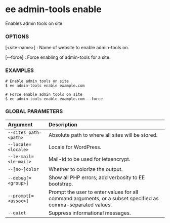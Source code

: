 # ee admin-tools enable

Enables admin tools on site.

### OPTIONS

[&lt;site-name&gt;]
: Name of website to enable admin-tools on.

[\--force]
: Force enabling of admin-tools for a site.

### EXAMPLES

    # Enable admin tools on site
    $ ee admin-tools enable example.com

    # Force enable admin tools on site
    $ ee admin-tools enable example.com --force

### GLOBAL PARAMETERS

| **Argument**    | **Description**              |
|:----------------|:-----------------------------|
| `--sites_path=<path>` | Absolute path to where all sites will be stored. |
| `--locale=<locale>` | Locale for WordPress. |
| `--le-mail=<le-mail>` | Mail-id to be used for letsencrypt. |
| `--[no-]color` | Whether to colorize the output. |
| `--debug[=<group>]` | Show all PHP errors; add verbosity to EE bootstrap. |
| `--prompt[=<assoc>]` | Prompt the user to enter values for all command arguments, or a subset specified as comma-separated values. |
| `--quiet` | Suppress informational messages. |
